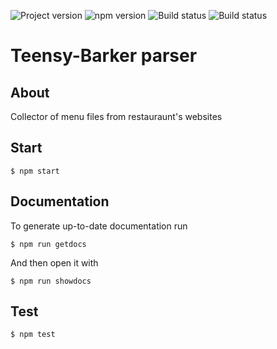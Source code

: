 ![Project version](https://img.shields.io/badge/version-0.4.5-blue.svg)
![npm version](https://img.shields.io/badge/npm-v6.6.0-brightgreen.svg)
![Build status](https://travis-ci.com/kushkamisha/Teensy-Barker.svg?token=eU2xeax7Tp5xNpzo1KrV&branch=master)
![Build status](https://ci.appveyor.com/api/projects/status/jil2vprufxxve9jn?svg=true)

# Teensy-Barker parser

## About
Collector of menu files from restauraunt's websites

## Start

```
$ npm start
```

## Documentation

To generate up-to-date documentation run
```
$ npm run getdocs
```

And then open it with
```
$ npm run showdocs
```

## Test
```
$ npm test
```